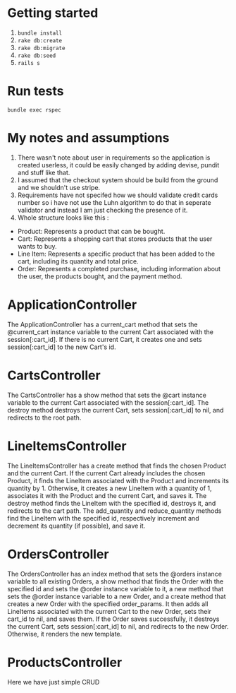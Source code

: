 # Getting started

1. `bundle install`
2. `rake db:create`
3. `rake db:migrate`
4. `rake db:seed`
5. `rails s`

# Run tests
`bundle exec rspec`

# My notes and assumptions
1. There wasn't note about user in requirements so the application is created userless, it could be easily changed by adding devise, pundit and stuff like that.
2. I assumed that the checkout system should be build from the ground and we shouldn't use stripe.
3. Requirements have not specifed how we should validate credit cards number so i have not use the Luhn algorithm to do that in seperate validator and instead I am just checking the presence of it. 
4. Whole structure looks like this :
- Product: Represents a product that can be bought.
- Cart: Represents a shopping cart that stores products that the user wants to buy.
- Line Item: Represents a specific product that has been added to the cart, including its quantity and total price.
- Order: Represents a completed purchase, including information about the user, the products bought, and the payment method.
# ApplicationController
The ApplicationController has a current_cart method that sets the @current_cart instance variable to the current Cart associated with the session[:cart_id]. If there is no current Cart, it creates one and sets session[:cart_id] to the new Cart's id. </br>
# CartsController
The CartsController has a show method that sets the @cart instance variable to the current Cart associated with the session[:cart_id]. The destroy method destroys the current Cart, sets session[:cart_id] to nil, and redirects to the root path. </br>
# LineItemsController
The LineItemsController has a create method that finds the chosen Product and the current Cart. If the current Cart already includes the chosen Product, it finds the LineItem associated with the Product and increments its quantity by 1. Otherwise, it creates a new LineItem with a quantity of 1, associates it with the Product and the current Cart, and saves it. The destroy method finds the LineItem with the specified id, destroys it, and redirects to the cart path. The add_quantity and reduce_quantity methods find the LineItem with the specified id, respectively increment and decrement its quantity (if possible), and save it. </br>
# OrdersController
The OrdersController has an index method that sets the @orders instance variable to all existing Orders, a show method that finds the Order with the specified id and sets the @order instance variable to it, a new method that sets the @order instance variable to a new Order, and a create method that creates a new Order with the specified order_params. It then adds all LineItems associated with the current Cart to the new Order, sets their cart_id to nil, and saves them. If the Order saves successfully, it destroys the current Cart, sets session[:cart_id] to nil, and redirects to the new Order. Otherwise, it renders the new template.</br>
# ProductsController
Here we have just simple CRUD

